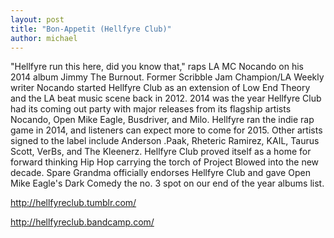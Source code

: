 ```yaml
---
layout: post
title: "Bon-Appetit (Hellfyre Club)"
author: michael
---
```



"Hellfyre run this here, did you know that," raps LA MC Nocando on his 2014 album Jimmy The Burnout. Former Scribble Jam Champion/LA Weekly writer Nocando started Hellfyre Club as an extension of Low End Theory and the LA beat music scene back in 2012. 2014 was the year Hellfyre Club had its coming out party with major releases from its flagship artists Nocando, Open Mike Eagle, Busdriver, and Milo. Hellfyre ran the indie rap game in 2014, and listeners can expect more to come for 2015.  Other artists signed to the label include Anderson .Paak, Rheteric Ramirez, KAIL, Taurus Scott, VerBs, and The Kleenerz. Hellfyre Club proved itself as a home for forward thinking Hip Hop carrying the torch of Project Blowed into the new decade. Spare Grandma officially endorses Hellfyre Club and gave Open Mike Eagle's Dark Comedy the no. 3 spot on our end of the year albums list.

<a href="http://hellfyreclub.tumblr.com/" target="_blank" >http://hellfyreclub.tumblr.com/</a>

<a href="http://hellfyreclub.bandcamp.com/" target="_blank" >
http://hellfyreclub.bandcamp.com/</a>